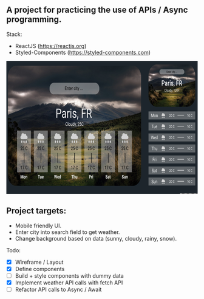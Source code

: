 ## A project for practicing the use of APIs / Async programming.

Stack:

- ReactJS (https://reactjs.org)
- Styled-Components (https://styled-components.com)

<img src="./mockups/mockup.png" width='700' height='350'>

## Project targets:

- Mobile friendly UI.
- Enter city into search field to get weather.
- Change background based on data (sunny, cloudy, rainy, snow).

Todo:

- [x] Wireframe / Layout
- [x] Define components
- [ ] Build + style components with dummy data
- [x] Implement weather API calls with fetch API
- [ ] Refactor API calls to Async / Await
